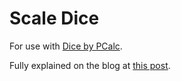 # Scale Dice

For use with [Dice by PCalc][pcalcdice].

Fully explained on the blog at [this post][dicepost].

[pcalcdice]: https://www.pcalc.com/dice/
[dicepost]: https://mrehler.com/2022/12/30/scale-dice-by-way-of-dice-by-pcalc/